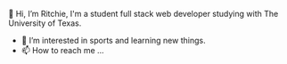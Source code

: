 👋 Hi, I’m Ritchie, I'm a student full stack web developer studying with The University of Texas.
- 👀 I’m interested in sports and learning new things.
- 📫 How to reach me ...

<!---
xRitchie91/xRitchie91 is a ✨ special ✨ repository because its `README.md` (this file) appears on your GitHub profile.
You can click the Preview link to take a look at your changes.
--->
